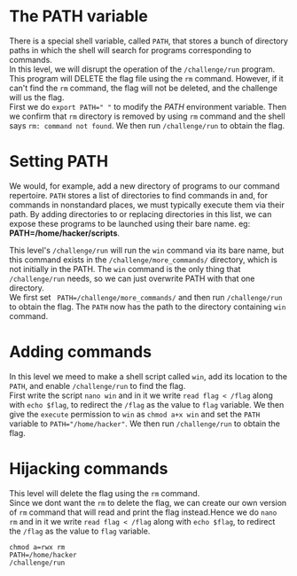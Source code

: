 # The PATH variable
There is a special shell variable, called `PATH`, that stores a bunch of directory paths in which the shell will search for programs corresponding to commands.  
In this level, we will disrupt the operation of the `/challenge/run` program. This program will DELETE the flag file using the `rm` command. However, if it can't find the `rm` command, the flag will not be deleted, and the challenge will us the flag.  
First we do `export PATH=" "` to modify the *PATH* environment variable. Then we confirm that `rm` directory is removed by using `rm` command and the shell says `rm: command not found`. We then run `/challenge/run` to obtain the flag.

# Setting PATH 
We would, for example, add a new directory of programs to our command repertoire. `PATH` stores a list of directories to find commands in and, for commands in nonstandard places, we must typically execute them via their path. By adding directories to or replacing directories in this list, we can expose these programs to be launched using their bare name. eg: **PATH=/home/hacker/scripts**.  

This level's `/challenge/run` will run the `win` command via its bare name, but this command exists in the `/challenge/more_commands/` directory, which is not initially in the PATH. The `win` command is the only thing that `/challenge/run` needs, so we can just overwrite PATH with that one directory.  
We first set ` PATH=/challenge/more_commands/` and then run `/challenge/run` to obtain the flag. The `PATH` now has the path to the directory containing `win` command.

# Adding commands
In this level we meed to make a shell script called `win`, add its location to the `PATH`, and enable `/challenge/run` to find the flag.  
First write the script `nano win` and in it we write `read flag < /flag` along with `echo $flag`, to redirect the `/flag` as the value to `flag` variable. We then give the `execute` permission to `win` as `chmod a+x win` and set the `PATH` variable to `PATH="/home/hacker"`. We then run `/challenge/run` to obtain the flag.

# Hijacking commands
This level will delete the flag using the `rm` command.  
Since we dont want the `rm` to delete the flag, we can create our own version of `rm` command that will read and print the flag instead.Hence we do `nano rm` and in it we  write `read flag < /flag` along with `echo $flag`, to redirect the `/flag` as the value to `flag` variable.  
```
chmod a=rwx rm
PATH=/home/hacker
/challenge/run
```

